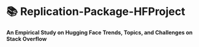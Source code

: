 # 📚 Replication-Package-HFProject
**An Empirical Study on Hugging Face Trends, Topics, and Challenges on Stack Overflow**
